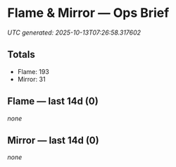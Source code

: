 # Flame & Mirror — Ops Brief
_UTC generated: 2025-10-13T07:26:58.317602_

## Totals
- Flame:  193
- Mirror: 31

## Flame — last 14d (0)
_none_

## Mirror — last 14d (0)
_none_